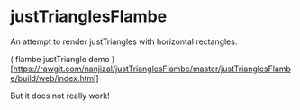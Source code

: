 # justTrianglesFlambe
An attempt to render justTriangles with horizontal rectangles.

( flambe justTriangle demo )[https://rawgit.com/nanjizal/justTrianglesFlambe/master/justTrianglesFlambe/build/web/index.html]

But it does not really work!
